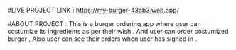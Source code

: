 #LIVE PROJECT LINK : https://my-burger-43ab3.web.app/ 



#ABOUT PROJECT :
This is a burger ordering app where user can costumize its ingredients as per their wish .
And user can order costumized burger ,
Also user can see their orders when user has signed in .


